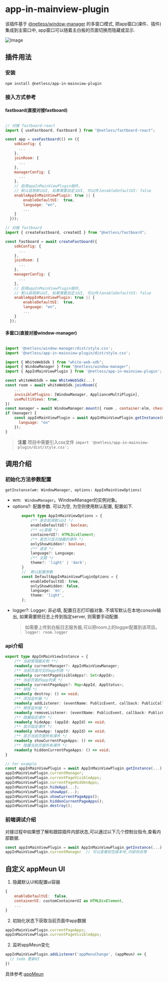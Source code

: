 # app-in-mainview-plugin

该插件基于 [@netless/window-manager](https://www.npmjs.com/package/@netless/window-manager) 的多窗口模式, 把app窗口(课件、插件)集成到主窗口中, app窗口可以随着主白板的页面切换而隐藏或显示.

![Image](https://github.com/user-attachments/assets/a4970bc1-a0a1-4c7d-885b-d4f3313fe8b3)

## 插件用法

### 安装

```bash
npm install @netless/app-in-mainview-plugin
```

### 接入方式参考

#### fastboard(直接对接fastboard)
```js

// 对接 fastboard-react
import { useFastboard, Fastboard } from "@netless/fastboard-react";

const app = useFastboard(() => ({
    sdkConfig: {
      ...
    },
    joinRoom: {
      ...
    },
    managerConfig: {
      ...
    },
    // 启用appInMainViewPlugin插件,
    // 默认启用默认UI, 如果需要自定义UI, 可以传入enableDefaultUI: false
    enableAppInMainViewPlugin: true || {
        enableDefaultUI:  true,
        language: "en",
        ...
    }
  }));

// 对接 fastboard
import { createFastboard, createUI } from "@netless/fastboard";

const fastboard = await createFastboard({
    sdkConfig: {
      ...
    },
    joinRoom: {
      ...
    },
    managerConfig: {
      ...
    },
    // 启用appInMainViewPlugin插件,
    // 默认启用默认UI, 如果需要自定义UI, 可以传入enableDefaultUI: false
    enableAppInMainViewPlugin: true || {
        enableDefaultUI:  true,
        language: "en",
        ...
    }
  });
```

#### 多窗口(直接对接window-manager)
```js

import '@netless/window-manager/dist/style.css';
import '@netless/app-in-mainview-plugin/dist/style.css';

import { WhiteWebSdk } from "white-web-sdk";
import { WindowManager } from "@netless/window-manager";
import { AppInMainViewPlugin } from '@netless/app-in-mainview-plugin';

const whiteWebSdk = new WhiteWebSdk(...)
const room = await whiteWebSdk.joinRoom({
    ...
    invisiblePlugins: [WindowManager, ApplianceMultiPlugin],
    useMultiViews: true, 
})
const manager = await WindowManager.mount({ room , container:elm, chessboard: true, cursor: true});
if (manager) {
    const appInMainViewPlugin = await AppInMainViewPlugin.getInstance(manager as any, {
      language: "en"
    });
}
```
> **注意** 项目中需要引入css文件 `import '@netless/app-in-mainview-plugin/dist/style.css';`


## 调用介绍

### 初始化方法参数配置
``getInstance(wm: WindowManager, options: AppInMainViewOptions)``
- wm: `` WindowManager``。WindowManager的实例对象。
- options?: 配置参数. 可以为空, 为空则使用默认配置, 配置如下.
    ```typescript
        export type AppInMainViewOptions = {
            /** 是否启用默认UI */
            enableDefaultUI?: boolean;
            /** ui容器 */
            containerUI?: HTMLDivElement;
            /** 是否只显示隐藏的课件 */
            onlyShowHidden?: boolean;
            /** 语言 */
            language?: Language;
            /** 主题 */
            theme?: 'light' | 'dark';
        }
        //  默认配置参数
        const DefaultAppInMainViewPluginOptions = {
            enableDefaultUI: true,
            onlyShowHidden: false,
            language: 'en',
            theme: 'light',
        };
    ```
- logger?: Logger; 非必填, 配置日志打印器对象. 不填写默认在本地console输出, 如果需要把日志上传到指定server, 则需要手动配置.
    >如需要上传到白板日志服务器,可以把room上的logger配置到该项目。``logger: room.logger``

### api介绍

```typescript
export type AppInMainViewInstance = {
    /** 当前管理器实例 **/
    readonly currentManager?: AppInMainViewManager;
    /** 当前页面可见的app列表 */
    readonly currentPageVisibleApps?: Set<AppId>;
    /** 当前页面的app列表 */
    readonly currentPageApps?: Map<AppId, AppStatus>;
    /** 销毁 */
    readonly destroy: () => void;
    /** 添加监听器 */
    readonly addListener: (eventName: PublicEvent, callback: PublicCallback<PublicEvent>) => void;
    /** 移除监听器 */
    readonly removeListener: (eventName: PublicEvent, callback: PublicCallback<PublicEvent>) => void;
    /** 隐藏指定课件 */
    readonly hideApp: (appId: AppId) => void;
    /** 显示指定课件 */
    readonly showApp: (appId: AppId) => void;
    /** 显示当前页面所有课件 */
    readonly showCurrentPageApps: () => void;
    /** 隐藏当前页面所有课件 */
    readonly hiddenCurrentPageApps: () => void;
}

// for example
const appInMainViewPlugin = await AppInMainViewPlugin.getInstance(...)
appInMainViewPlugin.currentManager;
appInMainViewPlugin.currentPageVisibleApps;
appInMainViewPlugin.currentPageHiddenApps;
appInMainViewPlugin.hideApp(...);
appInMainViewPlugin.showApp(...);
appInMainViewPlugin.showCurrentPageApps();
appInMainViewPlugin.hiddenCurrentPageApps();
appInMainViewPlugin.destroy();
```

### 前端调试介绍
对接过程中如果想了解和跟踪插件内部状态,可以通过以下几个控制台指令,查看内部数据.
```js
const appInMainViewPlugin = await AppInMainViewPlugin.getInstance(...)
appInMainViewPlugin.currentManager  // 可以查看到包版本号,内部状态等
```
## 自定义 appMeun UI
1. 隐藏默认UI和配置ui容器
```js
{
    enableDefaultUI:  false,
    containerUI: customContainerUI as HTMLDivElement,
    ...
}
```
2. 初始化状态下获取当前页面中app数据
```js
appInMainViewPlugin.currentPageApps;
appInMainViewPlugin.currentPageVisibleApps;
```
2. 监听appMeun变化
```js
appInMainViewPlugin.addListener('appMenuChange', (appMeun) => {
  // todo 更新UI
})
```
具体参考:[appMeun](https://github.com/netless-io/appInMainView/blob/main/src/componet/AppMenu.ts)